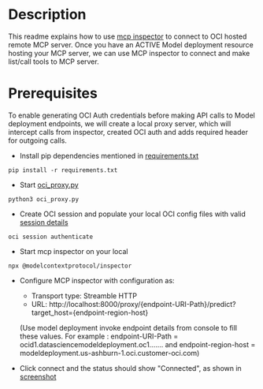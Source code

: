 # Description
This readme explains how to use [mcp inspector](https://modelcontextprotocol.io/docs/tools/inspector) to connect to OCI hosted remote MCP server. Once you have an ACTIVE Model deployment resource hosting your MCP server, we can use MCP inspector to connect and make list/call tools to MCP server.

# Prerequisites

To enable generating OCI Auth credentials before making API calls to Model deployment endpoints, we will create a local proxy server, which will intercept calls from inspector, created OCI auth and adds required header for outgoing calls.

- Install pip dependencies mentioned in [requirements.txt](./requirements.txt)
```
pip install -r requirements.txt
```

- Start [oci_proxy.py](./oci_proxy.py)
```
python3 oci_proxy.py
```

- Create OCI session and populate your local OCI config files with valid [session details](https://docs.oracle.com/en-us/iaas/Content/API/SDKDocs/clitoken.htm)
```
oci session authenticate
```

- Start mcp inspector on your local
```
npx @modelcontextprotocol/inspector
```

- Configure MCP inspector with configuration as:
   - Transport type: Streamble HTTP
   - URL: http://localhost:8000/proxy/{endpoint-URI-Path}/predict?target_host={endpoint-region-host}

   (Use model deployment invoke endpoint details from console to fill these values. For example : endpoint-URI-Path = ocid1.datasciencemodeldeployment.oc1....... and endpoint-region-host = modeldeployment.us-ashburn-1.oci.customer-oci.com)

- Click connect and the status should show "Connected", as shown in [screenshot](./screenshot.png)